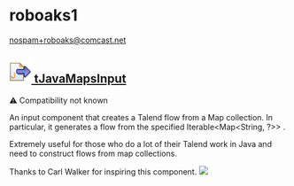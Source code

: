 # roboaks1
  <nospam+roboaks@comcast.net>

## <a href='./components/tJavaMapsInput/readme.md'><img src='./components/tJavaMapsInput/logo.jpg' width='40' height='40'> tJavaMapsInput</a>
 :warning: Compatibility not known

An input component that creates a Talend flow from a Map collection. In particular, it generates a flow from the specified Iterable<Map<String, ?>> .

Extremely useful for those who do a lot of their Talend work in Java and need to construct flows from map collections.

Thanks to Carl Walker for inspiring this component.
<img src='./components/tJavaMapsInput/sample.jpg'>
